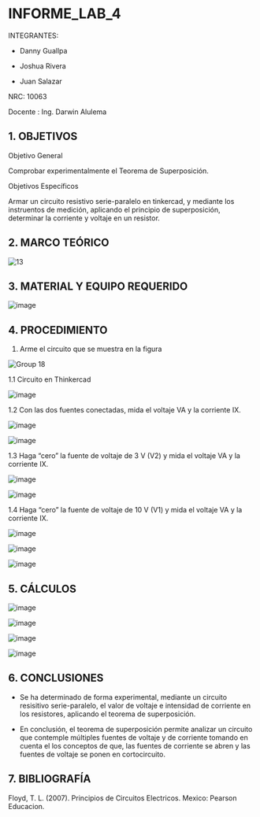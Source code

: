 # INFORME_LAB_4

INTEGRANTES:

* Danny Guallpa

* Joshua Rivera

* Juan Salazar

NRC: 10063

Docente : Ing. Darwin Alulema

## 1. OBJETIVOS

Objetivo General

Comprobar experimentalmente el Teorema de Superposición.

Objetivos Específicos

Armar un circuito resistivo serie-paralelo en tinkercad, y mediante los instruentos de medición, aplicando el principio de superposición, determinar la corriente y voltaje en un resistor.

## 2. MARCO TEÓRICO

![13](https://user-images.githubusercontent.com/116693260/208801449-23dd1c76-46e6-4e97-a516-d988592d4101.jpg)

## 3. MATERIAL Y EQUIPO REQUERIDO

![image](https://user-images.githubusercontent.com/116693260/208801618-45eeae71-89a0-4905-8246-b9b92029c489.png)
 
 ## 4. PROCEDIMIENTO
 
  1. Arme el circuito que se muestra en la figura

![Group 18](https://user-images.githubusercontent.com/116693260/208802821-6063e592-7bfe-43aa-9bba-f3eaee7a4505.png)

  1.1 Circuito en Thinkercad
  
 ![image](https://user-images.githubusercontent.com/116693260/208803524-a3411f6c-a04f-45a7-9b59-f4c825094235.png)

  1.2 Con las dos fuentes conectadas, mida el voltaje VA y la corriente IX.

 ![image](https://user-images.githubusercontent.com/116693260/208803926-d8add2ae-7542-4b96-b4fb-e55874418254.png)
 
 ![image](https://user-images.githubusercontent.com/116693260/208804340-93a9508f-9653-424a-95a3-8c2326491f08.png)
 
  1.3 Haga “cero” la fuente de voltaje de 3 V (V2) y mida el voltaje VA y la corriente IX.

 ![image](https://user-images.githubusercontent.com/116693260/208811434-23f6013b-a978-47ea-9578-5abf4a07bc27.png)
 
 ![image](https://user-images.githubusercontent.com/116693260/208811730-33acf2cc-97fe-454d-99d9-0e88163b87ea.png)
 
  1.4 Haga “cero” la fuente de voltaje de 10 V (V1) y mida el voltaje VA y la corriente IX.
 
 ![image](https://user-images.githubusercontent.com/116693260/208812576-39f99651-2e99-4b90-91ea-b2a8667f8d2e.png)

 ![image](https://user-images.githubusercontent.com/116693260/208813608-d23432ba-51e4-490b-891e-abe5b2903806.png)

 ![image](https://user-images.githubusercontent.com/116693260/208826511-b77c5838-c036-4aec-907b-ea53f4dd324d.png)

## 5. CÁLCULOS

 ![image](https://user-images.githubusercontent.com/116693260/208828271-e99b9409-e51e-4956-8558-5ca8d1e89ff8.png)

 ![image](https://user-images.githubusercontent.com/116693260/208827699-8f8fce5b-a2d1-4598-b3d1-5a65efdd6796.png)

 ![image](https://user-images.githubusercontent.com/116693260/208827738-aac48921-2a33-4687-9a77-4b099dd97951.png)

 ![image](https://user-images.githubusercontent.com/116693260/208827826-2ae32880-0785-45a4-a120-cce87ca1f841.png)

## 6. CONCLUSIONES

  * Se ha determinado de forma experimental, mediante un circuito resisitivo serie-paralelo, el valor de voltaje e intensidad de corriente en los resistores, aplicando el teorema de superposición.
  
  * En conclusión, el teorema de superposición permite analizar un circuito que contemple múltiples fuentes de voltaje y de corriente tomando en cuenta el los conceptos de que, las fuentes de corriente se abren y las fuentes de voltaje se ponen en cortocircuito.

## 7. BIBLIOGRAFÍA

Floyd, T. L. (2007). Principios de Circuitos Electricos. Mexico: Pearson Educacion.
